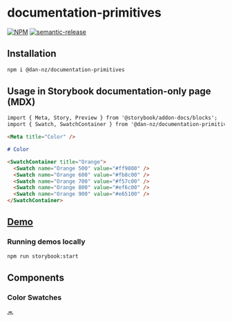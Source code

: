 # documentation-primitives

[![NPM](https://img.shields.io/npm/v/@dan-nz/documentation-primitives?style=flat-square)](https://www.npmjs.com/package/@dan-nz/documentation-primitives)
[![semantic-release](https://img.shields.io/badge/%20%20%F0%9F%93%A6%F0%9F%9A%80-semantic--release-e10079.svg?style=flat-square)](https://github.com/semantic-release/semantic-release)

## Installation

```bash
npm i @dan-nz/documentation-primitives
```

## Usage in Storybook documentation-only page (MDX)

```md
import { Meta, Story, Preview } from '@storybook/addon-docs/blocks';
import { Swatch, SwatchContainer } from '@dan-nz/documentation-primitives';

<Meta title="Color" />

# Color

<SwatchContainer title="Orange">
  <Swatch name="Orange 500" value="#ff9800" />
  <Swatch name="Orange 600" value="#fb8c00" />
  <Swatch name="Orange 700" value="#f57c00" />
  <Swatch name="Orange 800" value="#ef6c00" />
  <Swatch name="Orange 900" value="#e65100" />
</SwatchContainer>
```

## [Demo](http://documentation-primitives-storybook.s3-website-ap-southeast-2.amazonaws.com/)

### Running demos locally

```bash
npm run storybook:start
```

## Components

### Color Swatches

🔜
